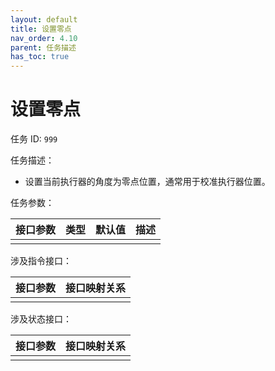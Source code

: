 ```yaml
---
layout: default
title: 设置零点
nav_order: 4.10
parent: 任务描述
has_toc: true
---
```


# 设置零点

任务 ID: `999`

任务描述：

- 设置当前执行器的角度为零点位置，通常用于校准执行器位置。

任务参数：

| 接口参数 | 类型 | 默认值 | 描述 |
|------|----|-----|----|
|      |    |     |    |

涉及指令接口：

| 接口参数 | 接口映射关系 |
|------|--------|
|      |        |

涉及状态接口：

| 接口参数 | 接口映射关系 |
|------|--------|
|      |        |
